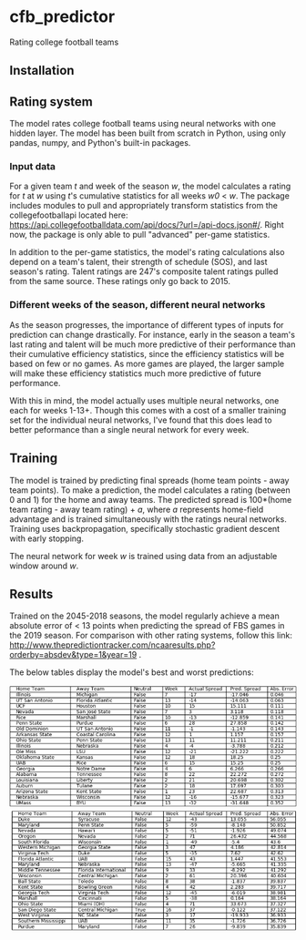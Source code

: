 # cfb_predictor
Rating college football teams

## Installation

## Rating system
The model rates college football teams using neural networks with one hidden layer. The model has been built from scratch in Python, using only pandas, numpy, and Python's built-in packages.

### Input data
For a given team _t_ and week of the season _w_, the model calculates a rating for _t_ at _w_ using _t_'s cumulative statistics for all weeks _w0_ < _w_. The package includes modules to pull and appropriately transform statistics from the collegefootballapi located here: https://api.collegefootballdata.com/api/docs/?url=/api-docs.json#/. Right now, the package is only able to pull "advanced" per-game statistics.

In addition to the per-game statistics, the model's rating calculations also depend on a team's talent, their strength of schedule (SOS), and last season's rating. Talent ratings are 247's composite talent ratings pulled from the same source. These ratings only go back to 2015.

### Different weeks of the season, different neural networks
As the season progresses, the importance of different types of inputs for prediction can change drastically. For instance, early in the season a team's last rating and talent will be much more predictive of their performance than their cumulative efficiency statistics, since the efficiency statistics will be based on few or no games. As more games are played, the larger sample will make these efficiency statistics much more predictive of future performance.

With this in mind, the model actually uses multiple neural networks, one each for weeks 1-13+. Though this comes with a cost of a smaller training set for the individual neural networks, I've found that this does lead to better peformance than a single neural network for every week. 

## Training
The model is trained by predicting final spreads (home team points - away team points). To make a prediction, the model calculates a rating (between 0 and 1) for the home and away teams. The predicted spread is 100*(home team rating - away team rating) + _a_, where _a_ represents home-field advantage and is trained simultaneously with the ratings neural networks. Training uses backpropagation, specifically stochastic gradient descent with early stopping.  

The neural network for week _w_ is trained using data from an adjustable window around _w_.

## Results
Trained on the 2045-2018 seasons, the model regularly achieve a mean absolute error of < 13 points when predicting the spread of FBS games in the 2019 season. For comparison with other rating systems, follow this link: http://www.thepredictiontracker.com/ncaaresults.php?orderby=absdev&type=1&year=19 . 

The below tables display the model's best and worst predictions:

![Best Predictions](best.png)
![Worst Predictions](worst.png)
